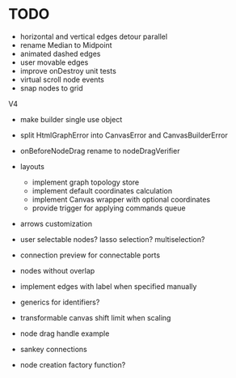 # TODO

- horizontal and vertical edges detour parallel
- rename Median to Midpoint
- animated dashed edges
- user movable edges
- improve onDestroy unit tests
- virtual scroll node events
- snap nodes to grid

V4

- make builder single use object
- split HtmlGraphError into CanvasError and CanvasBuilderError
- onBeforeNodeDrag rename to nodeDragVerifier

- layouts

  - implement graph topology store
  - implement default coordinates calculation
  - implement Canvas wrapper with optional coordinates
  - provide trigger for applying commands queue

- arrows customization
- user selectable nodes? lasso selection? multiselection?
- connection preview for connectable ports
- nodes without overlap

- implement edges with label when specified manually
- generics for identifiers?
- transformable canvas shift limit when scaling
- node drag handle example
- sankey connections
- node creation factory function?
